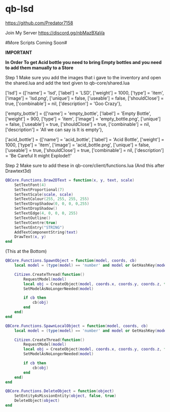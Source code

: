 # qb-lsd
https://github.com/Predator7158

Join My Server
https://discord.gg/nbMazBXaVa

#More Scripts Coming Soon#

**IMPORTANT**

**In Order To get Acid bottle you need to bring Empty bottles and you need to add them manually to a Store**

Step 1
Make sure you add the images that i gave to the inventory and open the shared.lua and add the text given to
qb-core/shared.lua

['lsd'] 				 	 = {['name'] = 'lsd', 			   			['label'] = 'LSD', 					['weight'] = 1000, 		['type'] = 'item', 		['image'] = 'lsd.png', 	    			['unique'] = false, 	['useable'] = false, 	['shouldClose'] = true,	  ['combinable'] = nil,   ['description'] = 'Goo Crazy'},

['empty_bottle'] 				 = {['name'] = 'empty_bottle', 			  	  	['label'] = 'Empty Bottle', 				['weight'] = 900, 		['type'] = 'item', 		['image'] = 'empty_bottle.png', 	   	['unique'] = false, 	['useable'] = true, 	['shouldClose'] = true,	  ['combinable'] = nil,   ['description'] = 'All we can say is It is empty'},

['acid_bottle'] 				 = {['name'] = 'acid_bottle', 			  	  	['label'] = 'Acid Bottle', 				['weight'] = 1000, 		['type'] = 'item', 		['image'] = 'acid_bottle.png', 	   		['unique'] = false, 	['useable'] = true, 	['shouldClose'] = true,	  ['combinable'] = nil,   ['description'] = 'Be Careful It might Explode!!'

Step 2
Make sure to add these in qb-core/client/functions.lua
(And this after Drawtext3d) 

```lua
QBCore.Functions.Draw2DText = function(x, y, text, scale)
    SetTextFont(4)
    SetTextProportional(7)
    SetTextScale(scale, scale)
    SetTextColour(255, 255, 255, 255)
    SetTextDropShadow(0, 0, 0, 0,255)
    SetTextDropShadow()
    SetTextEdge(4, 0, 0, 0, 255)
    SetTextOutline()
    SetTextCentre(true)
    SetTextEntry("STRING")
    AddTextComponentString(text)
    DrawText(x, y)
end
```

(This at the Bottom)

```lua
QBCore.Functions.SpawnObject = function(model, coords, cb)
    local model = (type(model) == 'number' and model or GetHashKey(model))

    Citizen.CreateThread(function()
        RequestModel(model)
        local obj = CreateObject(model, coords.x, coords.y, coords.z, true, false, true)
        SetModelAsNoLongerNeeded(model)

        if cb then
            cb(obj)
        end
    end)
end
```
```lua
QBCore.Functions.SpawnLocalObject = function(model, coords, cb)
    local model = (type(model) == 'number' and model or GetHashKey(model))

    Citizen.CreateThread(function()
        RequestModel(model)
        local obj = CreateObject(model, coords.x, coords.y, coords.z, false, false, true)
        SetModelAsNoLongerNeeded(model)

        if cb then
            cb(obj)
        end
    end)
end
```
```lua
QBCore.Functions.DeleteObject = function(object)
    SetEntityAsMissionEntity(object, false, true)
    DeleteObject(object)
end
```

